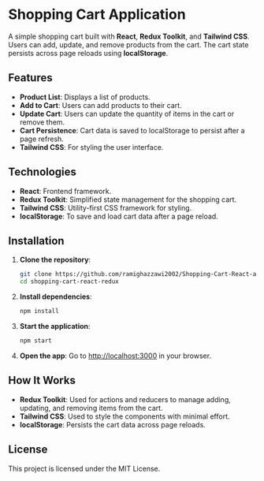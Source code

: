 # Shopping Cart Application

A simple shopping cart built with **React**, **Redux Toolkit**, and **Tailwind CSS**. Users can add, update, and remove products from the cart. The cart state persists across page reloads using **localStorage**.

## Features

- **Product List**: Displays a list of products.
- **Add to Cart**: Users can add products to their cart.
- **Update Cart**: Users can update the quantity of items in the cart or remove them.
- **Cart Persistence**: Cart data is saved to localStorage to persist after a page refresh.
- **Tailwind CSS**: For styling the user interface.

## Technologies

- **React**: Frontend framework.
- **Redux Toolkit**: Simplified state management for the shopping cart.
- **Tailwind CSS**: Utility-first CSS framework for styling.
- **localStorage**: To save and load cart data after a page reload.

## Installation

1. **Clone the repository**:

   ```bash
   git clone https://github.com/ramighazzawi2002/Shopping-Cart-React-and-Redux.git
   cd shopping-cart-react-redux
   ```

2. **Install dependencies**:

   ```bash
   npm install
   ```

3. **Start the application**:

   ```bash
   npm start
   ```

4. **Open the app**: Go to [http://localhost:3000](http://localhost:3000) in your browser.

## How It Works

- **Redux Toolkit**: Used for actions and reducers to manage adding, updating, and removing items from the cart.
- **Tailwind CSS**: Used to style the components with minimal effort.
- **localStorage**: Persists the cart data across page reloads.

## License

This project is licensed under the MIT License.
